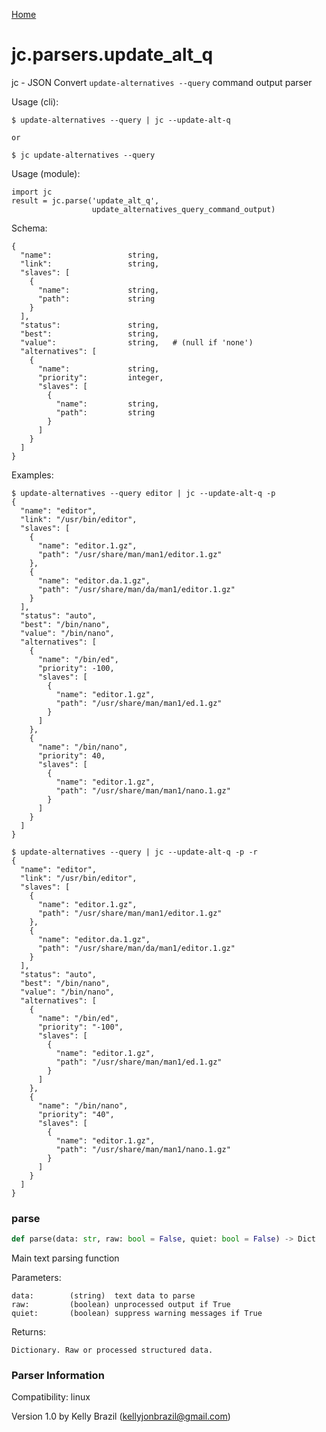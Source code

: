 [Home](https://kellyjonbrazil.github.io/jc/)
<a id="jc.parsers.update_alt_q"></a>

# jc.parsers.update\_alt\_q

jc - JSON Convert `update-alternatives --query` command output parser

Usage (cli):

    $ update-alternatives --query | jc --update-alt-q

    or

    $ jc update-alternatives --query

Usage (module):

    import jc
    result = jc.parse('update_alt_q',
                      update_alternatives_query_command_output)

Schema:

    {
      "name":                 string,
      "link":                 string,
      "slaves": [
        {
          "name":             string,
          "path":             string
        }
      ],
      "status":               string,
      "best":                 string,
      "value":                string,   # (null if 'none')
      "alternatives": [
        {
          "name":             string,
          "priority":         integer,
          "slaves": [
            {
              "name":         string,
              "path":         string
            }
          ]
        }
      ]
    }

Examples:

    $ update-alternatives --query editor | jc --update-alt-q -p
    {
      "name": "editor",
      "link": "/usr/bin/editor",
      "slaves": [
        {
          "name": "editor.1.gz",
          "path": "/usr/share/man/man1/editor.1.gz"
        },
        {
          "name": "editor.da.1.gz",
          "path": "/usr/share/man/da/man1/editor.1.gz"
        }
      ],
      "status": "auto",
      "best": "/bin/nano",
      "value": "/bin/nano",
      "alternatives": [
        {
          "name": "/bin/ed",
          "priority": -100,
          "slaves": [
            {
              "name": "editor.1.gz",
              "path": "/usr/share/man/man1/ed.1.gz"
            }
          ]
        },
        {
          "name": "/bin/nano",
          "priority": 40,
          "slaves": [
            {
              "name": "editor.1.gz",
              "path": "/usr/share/man/man1/nano.1.gz"
            }
          ]
        }
      ]
    }

    $ update-alternatives --query | jc --update-alt-q -p -r
    {
      "name": "editor",
      "link": "/usr/bin/editor",
      "slaves": [
        {
          "name": "editor.1.gz",
          "path": "/usr/share/man/man1/editor.1.gz"
        },
        {
          "name": "editor.da.1.gz",
          "path": "/usr/share/man/da/man1/editor.1.gz"
        }
      ],
      "status": "auto",
      "best": "/bin/nano",
      "value": "/bin/nano",
      "alternatives": [
        {
          "name": "/bin/ed",
          "priority": "-100",
          "slaves": [
            {
              "name": "editor.1.gz",
              "path": "/usr/share/man/man1/ed.1.gz"
            }
          ]
        },
        {
          "name": "/bin/nano",
          "priority": "40",
          "slaves": [
            {
              "name": "editor.1.gz",
              "path": "/usr/share/man/man1/nano.1.gz"
            }
          ]
        }
      ]
    }

<a id="jc.parsers.update_alt_q.parse"></a>

### parse

```python
def parse(data: str, raw: bool = False, quiet: bool = False) -> Dict
```

Main text parsing function

Parameters:

    data:        (string)  text data to parse
    raw:         (boolean) unprocessed output if True
    quiet:       (boolean) suppress warning messages if True

Returns:

    Dictionary. Raw or processed structured data.

### Parser Information
Compatibility:  linux

Version 1.0 by Kelly Brazil (kellyjonbrazil@gmail.com)
